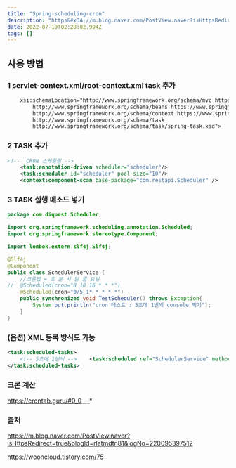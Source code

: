 ```yaml
---
title: "Spring-scheduling-cron"
description: "https&#x3A;//m.blog.naver.com/PostView.naver?isHttpsRedirect=true&blogId=rlatmdtn81&logNo=220095397512https&#x3A;//wooncloud.tistory.com/75"
date: 2022-07-19T02:28:02.994Z
tags: []
---
```

## 사용 방법
### 1 servlet-context.xml/root-context.xml task 추가
```xml
	xsi:schemaLocation="http://www.springframework.org/schema/mvc https://www.springframework.org/schema/mvc/spring-mvc.xsd
		http://www.springframework.org/schema/beans https://www.springframework.org/schema/beans/spring-beans.xsd
		http://www.springframework.org/schema/context https://www.springframework.org/schema/context/spring-context.xsd
		http://www.springframework.org/schema/task   
        http://www.springframework.org/schema/task/spring-task.xsd">
```

### 2 TASK 추가 
```xml
<!--  CRON 스케줄링 -->
	<task:annotation-driven scheduler="scheduler"/>
	<task:scheduler id="scheduler" pool-size="10"/>
	<context:component-scan base-package="com.restapi.Scheduler" />
```

### 3 TASK 실행 메소드 넣기
```java
package com.diquest.Scheduler;

import org.springframework.scheduling.annotation.Scheduled;
import org.springframework.stereotype.Component;

import lombok.extern.slf4j.Slf4j;

@Slf4j
@Component
public class SchedulerService {
	//크론탭 = 초 분 시 일 월 요일
//	@Scheduled(cron="0 10 16 * * *")
	@Scheduled(cron="0/5 1* * * * *")
    public synchronized void TestScheduler() throws Exception{
		System.out.println("cron 테스트 : 5초에 1번씩 console 찍기");
    }
}
```

### (옵션) XML 등록 방식도 가능
```xml
<task:scheduled-tasks>
    <!-- 5초에 1번씩 -->    <task:scheduled ref="SchedulerService" method="TestScheduler" cron="0/5 * * * * ?"/>
</task:scheduled-tasks>
```

### 크론 계산
https://crontab.guru/#0_0_*_*_*

### 출처
https://m.blog.naver.com/PostView.naver?isHttpsRedirect=true&blogId=rlatmdtn81&logNo=220095397512

https://wooncloud.tistory.com/75

